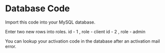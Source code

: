 # Database Code
Import this code into your MySQL database.

Enter two new rows into roles.
id - 1 , role - client
id - 2 , role - admin

You can lookup your activation code in the database after an activation mail error.